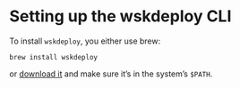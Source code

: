 
# Setting up the wskdeploy CLI

To install `wskdeploy`, you either use brew:
 ```
 brew install wskdeploy
 ``` 
 or [download it](https://github.com/apache/incubator-openwhisk-wskdeploy/releases) and make sure it&rsquo;s in the system&rsquo;s `$PATH`.
